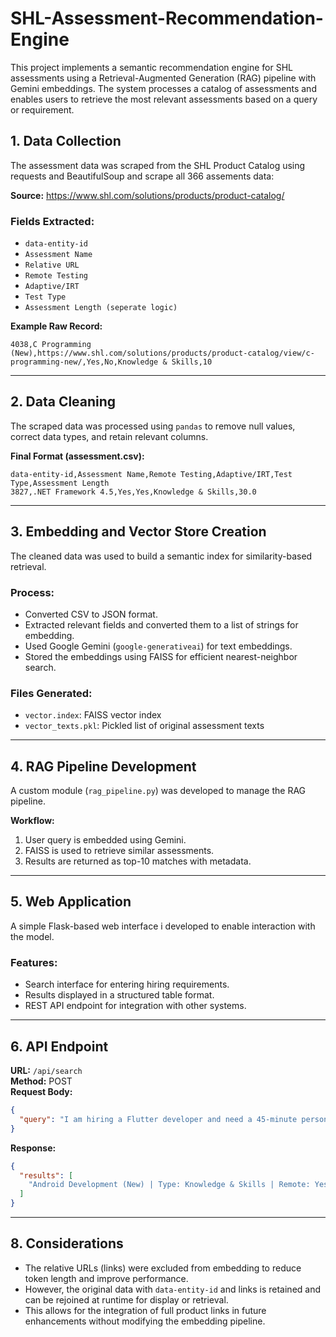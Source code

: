 # SHL-Assessment-Recommendation-Engine
This project implements a semantic recommendation engine for SHL assessments using a Retrieval-Augmented Generation (RAG) pipeline with Gemini embeddings. The system processes a catalog of assessments and enables users to retrieve the most relevant assessments based on a query or requirement.

## 1. Data Collection

The assessment data was scraped from the SHL Product Catalog using requests and BeautifulSoup and scrape all 366 assements data:

**Source:** https://www.shl.com/solutions/products/product-catalog/

### Fields Extracted:

- `data-entity-id`
- `Assessment Name`
- `Relative URL`
- `Remote Testing`
- `Adaptive/IRT`
- `Test Type`
- `Assessment Length (seperate logic)`

**Example Raw Record:**

```
4038,C Programming (New),https://www.shl.com/solutions/products/product-catalog/view/c-programming-new/,Yes,No,Knowledge & Skills,10
```

---

## 2. Data Cleaning

The scraped data was processed using `pandas` to remove null values, correct data types, and retain relevant columns.

**Final Format (assessment.csv):**

```
data-entity-id,Assessment Name,Remote Testing,Adaptive/IRT,Test Type,Assessment Length
3827,.NET Framework 4.5,Yes,Yes,Knowledge & Skills,30.0
```

---

## 3. Embedding and Vector Store Creation

The cleaned data was used to build a semantic index for similarity-based retrieval.

### Process:

- Converted CSV to JSON format.
- Extracted relevant fields and converted them to a list of strings for embedding.
- Used Google Gemini (`google-generativeai`) for text embeddings.
- Stored the embeddings using FAISS for efficient nearest-neighbor search.

### Files Generated:

- `vector.index`: FAISS vector index
- `vector_texts.pkl`: Pickled list of original assessment texts

---

## 4. RAG Pipeline Development

A custom module (`rag_pipeline.py`) was developed to manage the RAG pipeline.

**Workflow:**

1. User query is embedded using Gemini.
2. FAISS is used to retrieve similar assessments.
3. Results are returned as top-10 matches with metadata.

---

## 5. Web Application

A simple Flask-based web interface i developed to enable interaction with the model.

### Features:

- Search interface for entering hiring requirements.
- Results displayed in a structured table format.
- REST API endpoint for integration with other systems.

---

## 6. API Endpoint

**URL:** `/api/search`  
**Method:** POST  
**Request Body:**

```json
{
  "query": "I am hiring a Flutter developer and need a 45-minute personality test"
}
```

**Response:**

```json
{
  "results": [
    "Android Development (New) | Type: Knowledge & Skills | Remote: Yes | Adaptive: No | length: 7.0"
  ]
}
```

---


## 8. Considerations

- The relative URLs (links) were excluded from embedding to reduce token length and improve performance.
- However, the original data with `data-entity-id` and links is retained and can be rejoined at runtime for display or retrieval.
- This allows for the integration of full product links in future enhancements without modifying the embedding pipeline.
